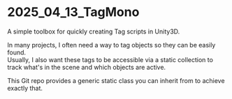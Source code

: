 
# 2025_04_13_TagMono  
A simple toolbox for quickly creating Tag scripts in Unity3D.

In many projects, I often need a way to tag objects so they can be easily found.  
Usually, I also want these tags to be accessible via a static collection to track what's in the scene and which objects are active.

This Git repo provides a generic static class you can inherit from to achieve exactly that.
